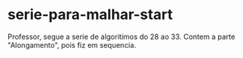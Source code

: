 # serie-para-malhar-start
Professor, segue a serie de algoritimos do 28 ao 33. Contem a parte "Alongamento", pois fiz em sequencia.
